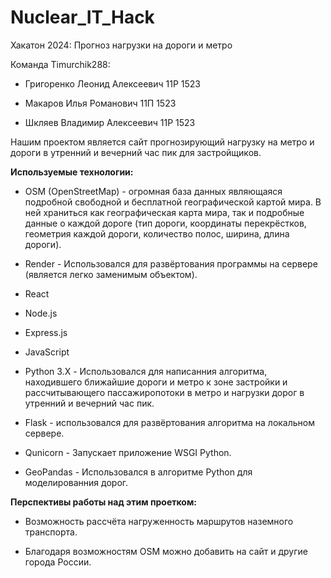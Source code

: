 # Nuclear_IT_Hack

Хакатон 2024: Прогноз нагрузки на дороги и метро

Команда Timurchik288:

  - Григоренко Леонид Алексеевич 11Р 1523
  
  - Макаров Илья Романович 11П 1523
  
  - Шкляев Владимир Алексеевич 11Р 1523

Нашим проектом является сайт прогнозирующий нагрузку на метро и дороги в утренний и вечерний час пик для застройщиков.

**Используемые технологии:**

  - OSM (OpenStreetMap) - огромная база данных являющаяся подробной свободной и бесплатной географической картой мира. В ней храниться как географическая карта мира, так и подробные данные о каждой дороге (тип дороги, координаты перекрёстков, геометрия каждой дороги, количество полос, ширина, длина дороги).

  - Render - Использовался для развёртования программы на сервере (является легко заменимым объектом).

  - React

  - Node.js

  - Express.js

  - JavaScript

  - Python 3.X - Использовался для написанния алгоритма, находившего ближайшие дороги и метро к зоне застройки и рассчитывающего пассажиропотоки в метро и нагрузки дорог в утренний и вечерний час пик.

  - Flask - использовался для развёртования алгоритма на локальном сервере.

  - Qunicorn -  Запускает приложение WSGI Python.

  - GeoPandas - Использовался в алгоритме Python для моделированния дорог.


**Перспективы работы над этим проетком:**

  - Возможность рассчёта нагруженность маршрутов наземного транспорта.

  - Благодаря возможностям OSM можно добавить на сайт и другие города России.
